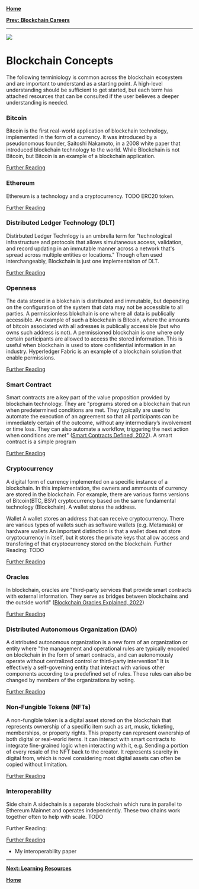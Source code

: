 [**Home**](home.md)

[**Prev: Blockchain Careers**](blockchain_careers.md)

----
![](https://www.sap.com/dam/application/imagelibrary/photos/287000/287437.jpg/_jcr_content/renditions/287437_homepage_3840_1200.jpg.adapt.1920_522.true.false.false.false.jpg/1629157434919.jpg)

# Blockchain Concepts
The following terminiology is common across the blockchain ecosystem and are important to understand as a starting point. 
A high-level understanding should be sufficient to get started, but each term has attached resources that can be consulted if the user believes a deeper understanding is needed.

### Bitcoin
Bitcoin is the first real-world application of blockchain technology, implemented in the form of a currency. It was introduced by a pseudonomous founder, Saitoshi Nakamoto, in a 2008 white paper that introduced blockchain technology to the world. While Blockchain is not Bitcoin, but Bitcoin is an example of a blockchain application.

[Further Reading](https://www.investopedia.com/terms/b/bitcoin.asp)

### Ethereum
Ethereum is a technology and a cryptocurrency. TODO
ERC20 token.

[Further Reading](https://cointelegraph.com/ethereum-for-beginners/what-is-ethereum-a-beginners-guide-to-eth-cryptocurrency)

### Distributed Ledger Technology (DLT)
Distirbuted Ledger Technlogy is an umbrella term for "technological infrastructure and protocols that allows simultaneous access, validation, and record updating in an immutable manner across a network that's spread across multiple entities or locations." Though often used interchangeably, Blockchain is just one implementaiton of DLT.

[Further Reading](https://marcopolonetwork.com/articles/distributed-ledger-technology)

### Openness

The data stored in a blokchain is distributed and immutable, but depending on the configuration of the system that data may not be accessible to all parties. A permissionless blokchain is one where all data is publically accessible. An example of such a blockchain is Bitcoin, where the amounts of bitcoin associated with all adresses is publically accessible (but who owns such address is not). A permissioned blockchain is one where only certain participants are allowed to access the stored information. This is useful when blockchain is used to store confidential information in an industry. Hyperledger Fabric is an example of a blockchain solution that enable permissions.

[Further Reading](TODO)

### Smart Contract

Smart contracts are a key part of the value proposition provided by blockchain technology. They are "programs stored on a blockchain that run when predetermined conditions are met. They typically are used to automate the execution of an agreement so that all participants can be immediately certain of the outcome, without any intermediary’s involvement or time loss. They can also automate a workflow, triggering the next action when conditions are met" ([Smart Contracts Defined, 2022](https://www.ibm.com/topics/smart-contracts)). A smart contract is a simple program

[Further Reading](https://www.ibm.com/topics/smart-contracts)

### Cryptocurrency

A digital form of currency implemented on a specific instance of a blockchain. In this implementation, the owners and ammounts of currency are stored in the blockchain. For example, there are various forms versions of Bitcoin(BTC, BSV) cryptocurrency based on the same fundamental technology (Blockchain). A wallet stores the address.

Wallet
A wallet stores an address that can receive cryptocurrency. There are various types of wallets such as software wallets (e.g. Metamask) or hardware wallets An important distinction is that a wallet does not store cryptocurrency in itself, but it stores the private keys that allow access and transfering of that cryptocurrency stored on the blockchain.
Further Reading: TODO


[Further Reading](TODO)

### Oracles

In blockchain, oracles are "third-party services that provide smart contracts with external information. They serve as bridges between blockchains and the outside world" ([Blockchain Oracles Explained, 2022](https://academy.binance.com/en/articles/blockchain-oracles-explained))

[Further Reading](https://academy.binance.com/en/articles/blockchain-oracles-explained)

### Distributed Autonomous Organization (DAO)

A distributed autonomous organization is a new form of an organization or entity where "the
management and operational rules are typically encoded on blockchain in the form of smart contracts, and can autonomously operate without centralized control or third-party intervention" It is effectively a self-governing entity that interact with various other components according to a predefined set of rules. These rules can also be changed by members of the organizations by voting. 

[Further Reading](https://www.forbes.com/sites/cathyhackl/2021/06/01/what-are-daos-and-why-you-should-pay-attention/?sh=4b7402287305)

### Non-Fungible Tokens (NFTs)

A non-fungible token is a  digital asset stored on the blockchain that represents ownership of a specific item such as art, music, ticketing, memberships, or property rights. This property can represent ownership of both digital or real-world items. It can interact with smart contracts to integrate fine-grained logic when interacting with it, e.g. Sending a portion of every resale of the NFT back to the creator. It represents scarcity in digital from, which is novel considering most digital assets can often be copied without limitation.

[Further Reading](https://www.forbes.com/advisor/investing/nft-non-fungible-token/)

### Interoperability

Side chain
A sidechain is a separate blockchain which runs in parallel to Ethereum Mainnet and operates independently. These two chains work together often to help with scale. TODO

Further Reading:

[Further Reading](https://www.bitcoin.com/get-started/what-are-sidechains/)
- My interoperability paper

----

[**Next: Learning Resources**](blockchain_learning.md)

[**Home**](home.md)
